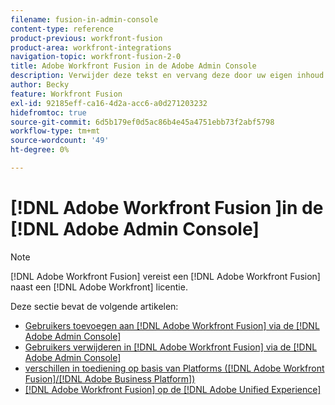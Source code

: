 ```yaml
---
filename: fusion-in-admin-console
content-type: reference
product-previous: workfront-fusion
product-area: workfront-integrations
navigation-topic: workfront-fusion-2-0
title: Adobe Workfront Fusion in de Adobe Admin Console
description: Verwijder deze tekst en vervang deze door uw eigen inhoud.
author: Becky
feature: Workfront Fusion
exl-id: 92185eff-ca16-4d2a-acc6-a0d271203232
hidefromtoc: true
source-git-commit: 6d5b179ef0d5ac86b4e45a4751ebb73f2abf5798
workflow-type: tm+mt
source-wordcount: '49'
ht-degree: 0%

---
```


# [!DNL Adobe Workfront Fusion ]in de [!DNL Adobe Admin Console]

>[!NOTE]
>
>[!DNL Adobe Workfront Fusion] vereist een [!DNL Adobe Workfront Fusion] naast een [!DNL Adobe Workfront] licentie.

Deze sectie bevat de volgende artikelen:

* [Gebruikers toevoegen aan [!DNL Adobe Workfront Fusion] via de [!DNL Adobe Admin Console]](../../workfront-fusion/fusion-in-admin-console/add-fusion-users-admin-console.md)
* [Gebruikers verwijderen in [!DNL Adobe Workfront Fusion] via de [!DNL Adobe Admin Console]](../../workfront-fusion/fusion-in-admin-console/delete-fusion-users-admin-console.md)
* [verschillen in toediening op basis van Platforms ([!DNL Adobe Workfront Fusion]/[!DNL Adobe Business Platform])](../../workfront-fusion/fusion-in-admin-console/fusion-adobe-admin-console.md)
* [[!DNL Adobe Workfront Fusion] op de [!DNL Adobe Unified Experience]](../fusion-in-admin-console/fusion-unified-experience.md)
